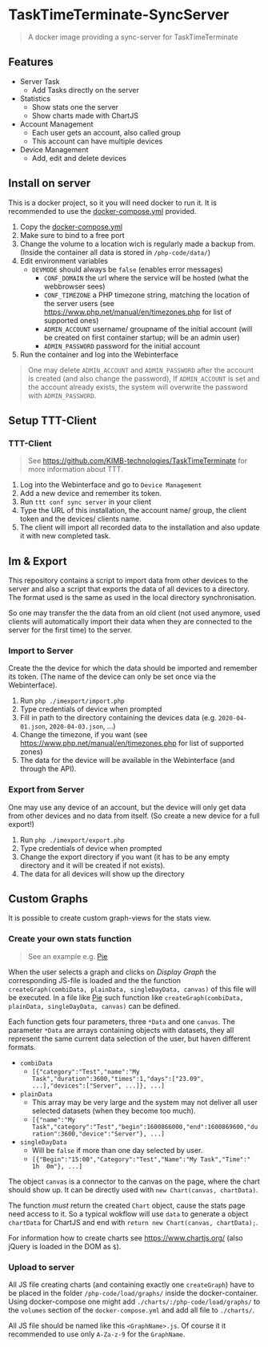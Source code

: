 # TaskTimeTerminate-SyncServer
> A docker image providing a sync-server for TaskTimeTerminate

## Features
- Server Task
	- Add Tasks directly on the server
- Statistics
	- Show stats one the server
	- Show charts made with ChartJS 
- Account Management
	- Each user gets an account, also called group
	- This account can have multiple devices
- Device Management
	- Add, edit and delete devices

## Install on server
This is a docker project, so it you will need docker to run it.
It is recommended to use the [docker-compose.yml](https://github.com/KIMB-technologies/TaskTimeTerminateServer/blob/master/docker-compose.yml) provided.

1. Copy the [docker-compose.yml](https://github.com/KIMB-technologies/TaskTimeTerminateServer/blob/master/docker-compose.yml)
2. Make sure to bind to a free port
3. Change the volume to a location wich is regularly made a backup from. (Inside the container all data is stored in `/php-code/data/`)
4. Edit environment variables
	- `DEVMODE` should always be `false` (enables error messages)
      - `CONF_DOMAIN` the url where the service will be hosted (what the webbrowser sees)
      - `CONF_TIMEZONE` a PHP timezone string, matching the location of the server users (see https://www.php.net/manual/en/timezones.php for list of supported ones)
      - `ADMIN_ACCOUNT` username/ groupname of the initial account (will be created on first container startup; will be an admin user)
      - `ADMIN_PASSWORD` password for the initial account
5. Run the container and log into the Webinterface

> One may delete `ADMIN_ACCOUNT` and `ADMIN_PASSWORD` after the account is created (and also change the password),
> If `ADMIN_ACCOUNT` is set and the account already exists, the system will overwrite the password with `ADMIN_PASSWORD`.

## Setup TTT-Client
### TTT-Client
> See https://github.com/KIMB-technologies/TaskTimeTerminate for more information about TTT.

1. Log into the Webinterface and go to `Device Management`
2. Add a new device and remember its token.
3. Run `ttt conf sync server` in your client
4. Type the URL of this installation, the account name/ group, the client token and the devices/ clients name.
5. The client will import all recorded data to the installation and also update it with new completed task.

## Im & Export
This repository contains a script to import data from other devices to the server
and also a script that exports the data of all devices to a directory.
The format used is the same as used in the local directory synchronisation.

So one may transfer the the data from an old client (not used anymore, used clients will
automatically import their data when they are connected to the server for the first time)
to the server.

### Import to Server
Create the the device for which the data should be imported and 
remember its token. (The name of the device can only be set once via the Webinterface).

1. Run `php ./imexport/import.php`
2. Type credentials of device when prompted
3. Fill in path to the directory containing the devices data (e.g. `2020-04-01.json`, `2020-04-03.json`, ...)
4. Change the timezone, if you want (see https://www.php.net/manual/en/timezones.php for list of supported zones)
5. The data for the device will be available in the Webinterface (and through the API).

### Export from Server
One may use any device of an account, but the device will only get data from other devices 
and no data from itself. (So create a new device for a full export!)

1. Run `php ./imexport/export.php`
2. Type credentials of device when prompted
3. Change the export directory if you want (it has to be any empty directory and it will be created if not exists). 
4. The data for all devices will show up the directory

## Custom Graphs
It is possible to create custom graph-views for the stats view.

### Create your own stats function
> See an example e.g. [Pie](https://github.com/KIMB-technologies/TaskTimeTerminateServer/blob/master/php/load/graphs/Pie.js)

When the user selects a graph and clicks on *Display Graph* the corresponding JS-file is loaded and the the function `createGraph(combiData, plainData, singleDayData, canvas)`
of this file will be executed. In a file like [Pie](https://github.com/KIMB-technologies/TaskTimeTerminateServer/blob/master/php/load/graphs/Pie.js)
such function like `createGraph(combiData, plainData, singleDayData, canvas)` can be defined.

Each function gets four parameters, three `*Data` and one `canvas`.
The parameter `*Data` are arrays containing objects with datasets, they all represent the same current data selection of the user, but haven different formats.
- `combiData`
	- `[{"category":"Test","name":"My Task","duration":3600,"times":1,"days":["23.09", ...],"devices":["Server", ...]}, ...]`
- `plainData`
	- This array may be very large and the system may not deliver all user selected datasets (when they become too much).
	- `[{"name":"My Task","category":"Test","begin":1600866000,"end":1600869600,"duration":3600,"device":"Server"}, ...]`
- `singleDayData`
	- Will be `false` if more than one day selected by user.
	- `[{"Begin":"15:00","Category":"Test","Name":"My Task","Time":"      1h  0m"}, ...]`

The object `canvas` is a connector to the canvas on the page, where the chart should show up.
It can be directly used with `new Chart(canvas, chartData)`.

The function *must* return the created `Chart` object, cause the stats page need access to it.
So a typical wokflow will use `data` to generate a object `chartData` for ChartJS and 
end with `return new Chart(canvas, chartData);`.

For information how to create charts see https://www.chartjs.org/ (also jQuery is loaded in the DOM as `$`).

### Upload to server
All JS file creating charts (and containing exactly one `createGraph`) have to be placed in the folder
`/php-code/load/graphs/` inside the docker-container. Using docker-compose one might add
`./charts/:/php-code/load/graphs/` to the `volumes` section of the `docker-compose.yml` and 
add all file to `./charts/`.

All JS file should be named like this `<GraphName>.js`. Of course it it recommended to 
use only `A-Za-z-9` for the `GraphName`.